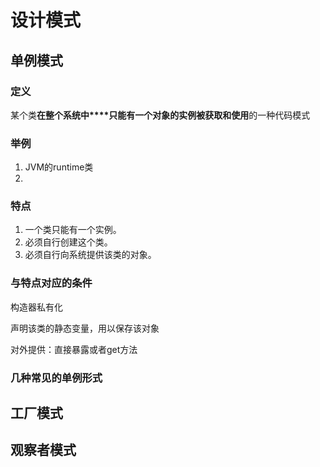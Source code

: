 # 设计模式

## 单例模式

### **定义**

某个类**在整个系统中****只能有一个对象的实例被获取和使用**的一种代码模式

### 举例

1. JVM的runtime类
2. 

### 特点

1. 一个类只能有一个实例。
2. 必须自行创建这个类。
3. 必须自行向系统提供该类的对象。

### 与特点对应的条件

构造器私有化

声明该类的静态变量，用以保存该对象

对外提供：直接暴露或者get方法

### 几种常见的单例形式

## 工厂模式

## 观察者模式